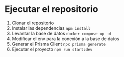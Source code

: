 # Ejecutar el repositorio
 1. Clonar el repositorio
 2. Instalar las dependencias `npm install`
 3. Levantar la base de datos `docker compose up -d`
 4. Modificar el env para la conexión a la base de datos
 5. Generar el Prisma Client `npx prisma generate`
 6. Ejecutar el proyecto `npm run start:dev`